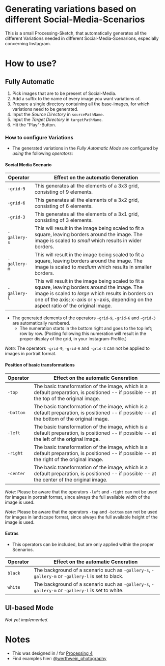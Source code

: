 # Generating variations based on different Social-Media-Scenarios

This is a small Processing-Sketch, that automatically generates all the different Variations needed in different Social-Media-Scenarions, especially concerning Instagram.

# How to use?

## Fully Automatic

1. Pick images that are to be present of Social-Media.
2. Add a suffix to the name of every image you want variations of.
2. Prepare a single directory containing all the base-images, for which variations need to be generated.
4. Input the _Source Directory_ in `sourcePathName`.
5. Input the _Target Directory_ in `targetPathName`.
6. Hit the "Play"-Button.

### How to configure Variations

- The generated variations in the _Fully Automatic Mode_ are configured by _using_ the following _operators_:

#### Social Media Scenario

| Operator | Effect on the automatic Generation |
| --- | --- |
| `-grid-9` | This generates all the elements of a 3x3 grid, consisting of 9 elements. |
| `-grid-6` | This generates all the elements of a 3x2 grid, consisting of 6 elements. |
| `-grid-3` | This generates all the elements of a 3x1 grid, consisting of 3 elements. |
| `-gallery-s` | This will result in the image being scaled to fit a square, leaving borders around the image. The image is scaled to _small_ which results in wider borders. |
| `-gallery-m` | This will result in the image being scaled to fit a square, leaving borders around the image. The image is scaled to _medium_ which results in smaller borders. |
| `-gallery-l` | This will result in the image being scaled to fit a square, leaving borders around the image. The image is scaled to _large_ which results in borders on one of the axis; x-axis or y-axis, depending on the aspect ratio of the original image. |

- The generated elements of the operators `-grid-9`, `-grid-6` and `-grid-3` are automatically numbered.
  - The numeration starts in the bottom right and goes to the top left; row by row. (Posting following this numeration will result in the proper display of the grid, in your Instagram-Profile.)

_Note:_ The operators `-grid-9`, `-grid-6` and `-grid-3` can not be applied to images in portrait format.

#### Position of basic transformations

| Operator | Effect on the automatic Generation |
| --- | --- |
| `-top` | The basic transformation of the image, which is a default preparation, is positioned -- if possible -- at the top of the original image. |
| `-bottom` | The basic transformation of the image, which is a default preparation, is positioned -- if possible -- at the bottom of the original image. |
| `-left` | The basic transformation of the image, which is a default preparation, is positioned -- if possible -- at the left of the original image. |
| `-right` | The basic transformation of the image, which is a default preparation, is positioned -- if possible -- at the right of the original image. |
| `-center` | The basic transformation of the image, which is a default preparation, is positioned -- if possible -- at the center of the original image. |

_Note:_ Please be aware that the operators `-left` and `-right` can not be used for images in portrait format, since always the full available width of the image is used.

_Note:_ Please be aware that the operators `-top` and `-bottom` can not be used for images in landscape format, since always the full available height of the image is used.

#### Extras

- This operators can be included, but are only applied within the proper Scenarios.

| Operator | Effect on the automatic Generation |
| --- | --- |
| `black` | The background of a scenario such as `-gallery-s`, `-gallery-m` or `-gallery-l` is set to black. |
| `white` | The background of a scenario such as `-gallery-s`, `-gallery-m` or `-gallery-l` is set to white. |

## UI-based Mode

_Not yet implemented._

# Notes 

- This was designed in / for [Processing 4](https://processing.org/)
- Find examples hier: [@werthwein_photography](https://instagram.com/werthwein_photography)
